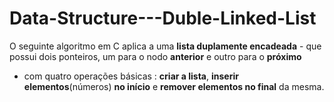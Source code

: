 # Data-Structure---Duble-Linked-List

O seguinte algoritmo em C aplica a uma **lista duplamente encadeada** - que possui dois ponteiros, um para o nodo **anterior** e outro para o **próximo**
- com quatro operações básicas : **criar a lista**, **inserir elementos**(números) **no início** e **remover elementos no final** da mesma.
